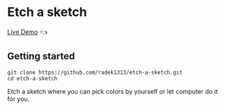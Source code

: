 # Etch a sketch

[Live Demo](https://radek1313.github.io/etch-a-sketch/) :point_left:

## Getting started

```
git clone https://github.com/radek1313/etch-a-sketch.git
cd etch-a-sketch
```

Etch a sketch where you can pick colors by yourself or let computer do it for you. 
